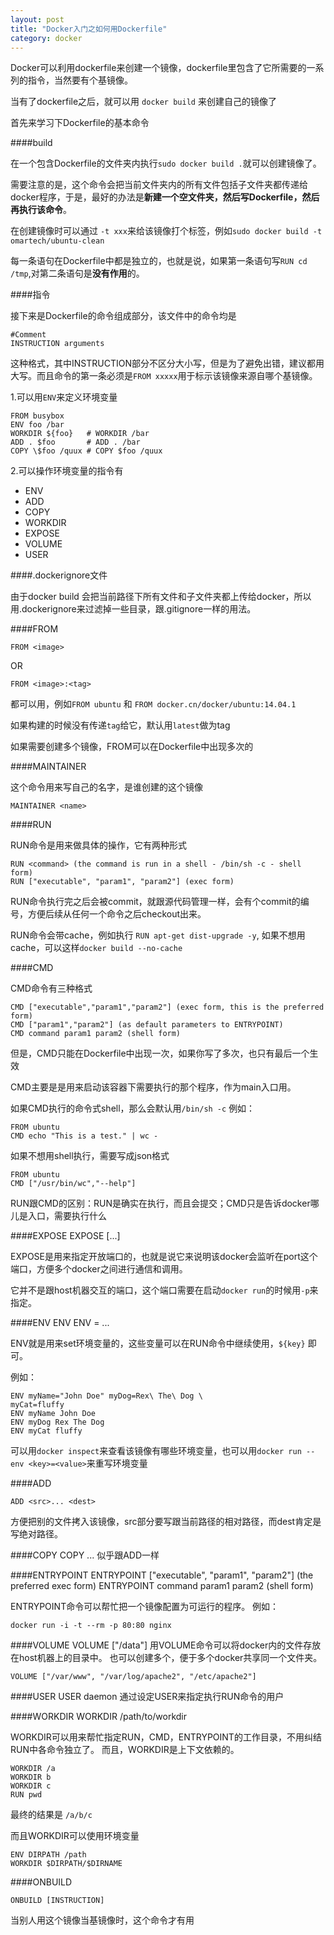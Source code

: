 ```yaml
---
layout: post
title: "Docker入门之如何用Dockerfile"
category: docker
---
```


Docker可以利用dockerfile来创建一个镜像，dockerfile里包含了它所需要的一系列的指令，当然要有个基镜像。

当有了dockerfile之后，就可以用 `docker build` 来创建自己的镜像了

首先来学习下Dockerfile的基本命令

####build

在一个包含Dockerfile的文件夹内执行`sudo docker build .`就可以创建镜像了。

需要注意的是，这个命令会把当前文件夹内的所有文件包括子文件夹都传递给docker程序，于是，最好的办法是**新建一个空文件夹，然后写Dockerfile，然后再执行该命令**。

在创建镜像时可以通过 `-t xxx`来给该镜像打个标签，例如`sudo docker build -t omartech/ubuntu-clean`

每一条语句在Dockerfile中都是独立的，也就是说，如果第一条语句写`RUN cd /tmp`,对第二条语句是**没有作用**的。


####指令

接下来是Dockerfile的命令组成部分，该文件中的命令均是

	#Comment
	INSTRUCTION arguments
这种格式，其中INSTRUCTION部分不区分大小写，但是为了避免出错，建议都用大写。而且命令的第一条必须是`FROM xxxxx`用于标示该镜像来源自哪个基镜像。

1.可以用`ENV`来定义环境变量

	FROM busybox
	ENV foo /bar
	WORKDIR ${foo}   # WORKDIR /bar
	ADD . $foo       # ADD . /bar
	COPY \$foo /quux # COPY $foo /quux

2.可以操作环境变量的指令有

* ENV
* ADD
* COPY
* WORKDIR
* EXPOSE
* VOLUME
* USER


####.dockerignore文件

由于docker build 会把当前路径下所有文件和子文件夹都上传给docker，所以用.dockerignore来过滤掉一些目录，跟.gitignore一样的用法。

####FROM

	FROM <image>
OR

	FROM <image>:<tag>

都可以用，例如`FROM ubuntu` 和 `FROM docker.cn/docker/ubuntu:14.04.1`

如果构建的时候没有传递`tag`给它，默认用`latest`做为tag

如果需要创建多个镜像，FROM可以在Dockerfile中出现多次的

####MAINTAINER

这个命令用来写自己的名字，是谁创建的这个镜像

	MAINTAINER <name>


####RUN

RUN命令是用来做具体的操作，它有两种形式

	RUN <command> (the command is run in a shell - /bin/sh -c - shell form)
	RUN ["executable", "param1", "param2"] (exec form)

RUN命令执行完之后会被commit，就跟源代码管理一样，会有个commit的编号，方便后续从任何一个命令之后checkout出来。

RUN命令会带cache，例如执行	`RUN apt-get dist-upgrade -y`, 如果不想用cache，可以这样`docker build --no-cache`

####CMD

CMD命令有三种格式

	CMD ["executable","param1","param2"] (exec form, this is the preferred form)
	CMD ["param1","param2"] (as default parameters to ENTRYPOINT)
	CMD command param1 param2 (shell form)
	
但是，CMD只能在Dockerfile中出现一次，如果你写了多次，也只有最后一个生效

CMD主要是是用来启动该容器下需要执行的那个程序，作为main入口用。

如果CMD执行的命令式shell，那么会默认用`/bin/sh -c`
例如：
	
	FROM ubuntu
	CMD echo "This is a test." | wc -
	
如果不想用shell执行，需要写成json格式

	FROM ubuntu
	CMD ["/usr/bin/wc","--help"]

RUN跟CMD的区别：RUN是确实在执行，而且会提交；CMD只是告诉docker哪儿是入口，需要执行什么

####EXPOSE
	EXPOSE <port> [<port>...]

EXPOSE是用来指定开放端口的，也就是说它来说明该docker会监听在port这个端口，方便多个docker之间进行通信和调用。

它并不是跟host机器交互的端口，这个端口需要在启动`docker run`的时候用`-p`来指定。

####ENV
	ENV <key> <value>
	ENV <key>=<value> ...
	
ENV就是用来set环境变量的，这些变量可以在RUN命令中继续使用，`${key}` 即可。

例如：
	
	ENV myName="John Doe" myDog=Rex\ The\ Dog \
    myCat=fluffy
    ENV myName John Doe
	ENV myDog Rex The Dog
	ENV myCat fluffy

可以用`docker inspect`来查看该镜像有哪些环境变量，也可以用`docker run --env <key>=<value>`来重写环境变量

####ADD

	ADD <src>... <dest>

方便把别的文件拷入该镜像，src部分要写跟当前路径的相对路径，而dest肯定是写绝对路径。

####COPY
	COPY <src>... <dest>
似乎跟ADD一样

####ENTRYPOINT
	ENTRYPOINT ["executable", "param1", "param2"] (the preferred exec form)
	ENTRYPOINT command param1 param2 (shell form)

ENTRYPOINT命令可以帮忙把一个镜像配置为可运行的程序。
例如：

	docker run -i -t --rm -p 80:80 nginx
####VOLUME
	VOLUME ["/data"]
用VOLUME命令可以将docker内的文件存放在host机器上的目录中。
也可以创建多个，便于多个docker共享同一个文件夹。	

	VOLUME ["/var/www", "/var/log/apache2", "/etc/apache2"]
####USER
	USER daemon
通过设定USER来指定执行RUN命令的用户

####WORKDIR
	WORKDIR /path/to/workdir

WORKDIR可以用来帮忙指定RUN，CMD，ENTRYPOINT的工作目录，不用纠结RUN中各命令独立了。
而且，WORKDIR是上下文依赖的。
	
	WORKDIR /a
	WORKDIR b
	WORKDIR c
	RUN pwd
最终的结果是 `/a/b/c`

而且WORKDIR可以使用环境变量

	ENV DIRPATH /path
	WORKDIR $DIRPATH/$DIRNAME
	
####ONBUILD

	ONBUILD [INSTRUCTION]
	
当别人用这个镜像当基镜像时，这个命令才有用




















